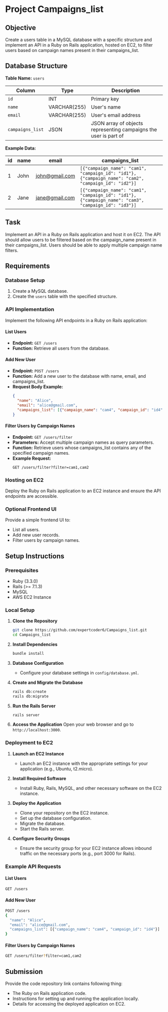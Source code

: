 
# Project Campaigns_list

## Objective

Create a users table in a MySQL database with a specific structure and implement an API in a Ruby on Rails application, hosted on EC2, to filter users based on campaign names present in their campaigns_list.

## Database Structure

**Table Name:** `users`

| Column         | Type         | Description                                      |
|----------------|--------------|--------------------------------------------------|
| `id`           | INT          | Primary key                                      |
| `name`         | VARCHAR(255) | User's name                                      |
| `email`        | VARCHAR(255) | User's email address                             |
| `campaigns_list` | JSON        | JSON array of objects representing campaigns the user is part of |

**Example Data:**

| id  | name | email          | campaigns_list                                                                 |
|-----|------|----------------|-------------------------------------------------------------------------------|
| 1   | John | john@gmail.com | `[{"campaign_name": "cam1", "campaign_id": "id1"}, {"campaign_name": "cam2", "campaign_id": "id2"}]` |
| 2   | Jane | jane@gmail.com | `[{"campaign_name": "cam1", "campaign_id": "id1"}, {"campaign_name": "cam3", "campaign_id": "id3"}]` |

## Task

Implement an API in a Ruby on Rails application and host it on EC2. The API should allow users to be filtered based on the campaign_name present in their campaigns_list. Users should be able to apply multiple campaign name filters.

## Requirements

### Database Setup

1. Create a MySQL database.
2. Create the `users` table with the specified structure.

### API Implementation

Implement the following API endpoints in a Ruby on Rails application:

#### List Users

- **Endpoint:** `GET /users`
- **Function:** Retrieve all users from the database.

#### Add New User

- **Endpoint:** `POST /users`
- **Function:** Add a new user to the database with name, email, and campaigns_list.
- **Request Body Example:**
  ```json
  {
    "name": "Alice",
    "email": "alice@gmail.com",
    "campaigns_list": [{"campaign_name": "cam4", "campaign_id": "id4"}]
  }
  ```

#### Filter Users by Campaign Names

- **Endpoint:** `GET /users/filter`
- **Parameters:** Accept multiple campaign names as query parameters.
- **Function:** Retrieve users whose campaigns_list contains any of the specified campaign names.
- **Example Request:**
  ```
  GET /users/filter?filter=cam1,cam2
  ```

### Hosting on EC2

Deploy the Ruby on Rails application to an EC2 instance and ensure the API endpoints are accessible.

### Optional Frontend UI

Provide a simple frontend UI to:
- List all users.
- Add new user records.
- Filter users by campaign names.

## Setup Instructions

### Prerequisites

- Ruby (3.3.0)
- Rails (>= 7.1.3)
- MySQL
- AWS EC2 Instance

### Local Setup

1. **Clone the Repository**
   ```bash
   git clone https://github.com/expertcoder6/Campaigns_list.git
   cd Campaigns_list
   ```

2. **Install Dependencies**
   ```bash
   bundle install
   ```

3. **Database Configuration**
   - Configure your database settings in `config/database.yml`.

4. **Create and Migrate the Database**
   ```bash
   rails db:create
   rails db:migrate
   ```

5. **Run the Rails Server**
   ```bash
   rails server
   ```

6. **Access the Application**
   Open your web browser and go to `http://localhost:3000`.

### Deployment to EC2

1. **Launch an EC2 Instance**
   - Launch an EC2 instance with the appropriate settings for your application (e.g., Ubuntu, t2.micro).

2. **Install Required Software**
   - Install Ruby, Rails, MySQL, and other necessary software on the EC2 instance.

3. **Deploy the Application**
   - Clone your repository on the EC2 instance.
   - Set up the database configuration.
   - Migrate the database.
   - Start the Rails server.

4. **Configure Security Groups**
   - Ensure the security group for your EC2 instance allows inbound traffic on the necessary ports (e.g., port 3000 for Rails).

### Example API Requests

#### List Users

```bash
GET /users
```

#### Add New User

```bash
POST /users
{
  "name": "Alice",
  "email": "alice@gmail.com",
  "campaigns_list": [{"campaign_name": "cam4", "campaign_id": "id4"}]
}
```

#### Filter Users by Campaign Names

```bash
GET /users/filter?filter=cam1,cam2
```

## Submission

Provide the code repository link contains following thing:
- The Ruby on Rails application code.
- Instructions for setting up and running the application locally.
- Details for accessing the deployed application on EC2.